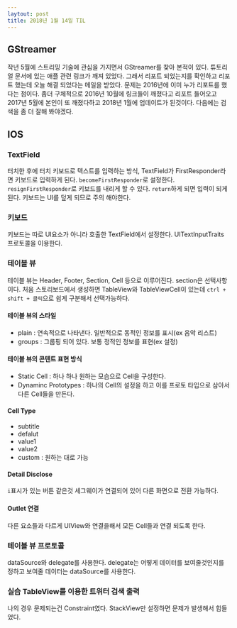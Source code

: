 ```yaml
---
laytout: post
title: 2018년 1월 14일 TIL
---
```


## GStreamer
작년 5월에 스트리밍 기술에 관심을 가지면서 GStreamer를 찾아 본적이 있다. 튜토리얼 문서에 있는 애플 관련 링크가 깨져 있었다. 그래서 리포트 되었는지를 확인하고 리포트 했는데 오늘 해결 되었다는 메일을 받았다. 문제는 2016년에 이미 누가 리포트를 했다는 점이다. 좀더 구체적으로 2016년 10월에 링크들이 깨졌다고 리포트 들어오고 2017년 5월에 본인이 또 깨졌다하고 2018년 1월에 업데이트가 된것이다. 다음에는 검색을 좀 더 잘해 봐야겠다.

## IOS

### TextField
터치한 후에 터치 키보드로 텍스트를 입력하는 방식, TextField가 FirstResponder라면 키보드로 입력하게 된다. `becomeFirstResponder`로 설정한다. `resignFirstResponder`로 키보드를 내리게 할 수 있다. `return`하게 되면 입력이 되게 된다. 키보드는 UI를 덮게 되므로 주의 해야한다.

### 키보드
키보드는 따로 UI요소가 아니라 호출한 TextField에서 설정한다. UITextInputTraits 프로토콜을 이용한다.

### 테이블 뷰
테이블 뷰는 Header, Footer, Section, Cell 등으로 이루어진다. section은 선택사항이다. 
처음 스토리보드에서 생성하면 TableView와 TableViewCell이 있는데 `ctrl + shift + 클릭`으로 쉽게 구분해서 선택가능하다.

#### 테이블 뷰의 스타일
- plain : 연속적으로 나타낸다. 일반적으로 동적인 정보를 표시(ex 음악 리스트)
- groups : 그룹핑 되어 있다. 보통 정적인 정보를 표현(ex 설정)     

#### 테이블 뷰의 콘텐트 표현 방식
- Static Cell : 하나 하나 원하는 모습으로 Cell을 구성한다.
- Dynaminc Prototypes : 하나의 Cell의 설정을 하고 이를 프로토 타입으로 삼아서 다른 Cell들을 만든다.

#### Cell Type
- subtitle
- defalut
- value1
- value2
- custom : 원하는 대로 가능

#### Detail Disclose
`i`표시가 있는 버튼 같은것 세그웨이가 연결되어 있어 다른 화면으로 전환 가능하다.

#### Outlet 연결
다른 요소들과 다르게 UIView와 연결을해서 모든 Cell들과 연결 되도록 한다.

### 테이블 뷰 프로토콜
dataSource와 delegate를 사용한다. delegate는 어떻게 데이터를 보여줄것인지를 정하고 보여줄 데이터는 dataSource를 사용한다.

### 실습 TableView를 이용한 트위터 검색 출력
나의 경우 문제되는건 Constraint였다. StackView만 설정하면 문제가 발생해서 힘들었다.